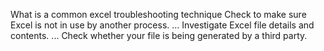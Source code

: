  What is a common excel troubleshooting technique
Check to make sure Excel is not in use by another process. ...
Investigate Excel file details and contents. ...
Check whether your file is being generated by a third party.


